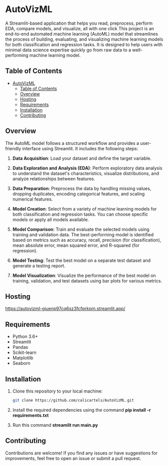# AutoVizML
A Streamlit-based application that helps you read, preprocess, perform EDA, compare models, and visualize, all with one click
This project is an end-to-end automated machine learning (AutoML) model that streamlines the process of building, evaluating, and visualizing machine learning models for both classification and regression tasks. It is designed to help users with minimal data science expertise quickly go from raw data to a well-performing machine learning model.

## Table of Contents

- [AutoVizML](#AutoVizML)
  - [Table of Contents](#table-of-contents)
  - [Overview](#overview)
  - [Hosting](#hosting)
  - [Requirements](#requirements)
  - [Installation](#installation)
  - [Contributing](#contributing)

## Overview

The AutoML model follows a structured workflow and provides a user-friendly interface using Streamlit. It includes the following steps:

1. **Data Acquisition**: Load your dataset and define the target variable.

2. **Data Exploration and Analysis (EDA)**: Perform exploratory data analysis to understand the dataset's characteristics, visualize distributions, and analyze relationships between features.

3. **Data Preparation**: Preprocess the data by handling missing values, dropping duplicates, encoding categorical features, and scaling numerical features.

4. **Model Creation**: Select from a variety of machine learning models for both classification and regression tasks. You can choose specific models or apply all models available.

5. **Model Comparison**: Train and evaluate the selected models using training and validation data. The best-performing model is identified based on metrics such as accuracy, recall, precision (for classification), mean absolute error, mean squared error, and R-squared (for regression).

6. **Model Testing**: Test the best model on a separate test dataset and generate a testing report.

7. **Model Visualization**: Visualize the performance of the best model on training, validation, and test datasets using bar plots for various metrics.


## Hosting

https://autovizml-giuenp97cq6sz3fcfprkpm.streamlit.app/


## Requirements

- Python 3.6+
- Streamlit
- Pandas
- Scikit-learn
- Matplotlib
- Seaborn

## Installation

1. Clone this repository to your local machine:

   ```bash
   git clone https://github.com/calicartels/AutoVizML.git

2. Install the required dependencies using the command **pip install -r requirements.txt**
3. Run this command **streamlit run main.py**


## Contributing

Contributions are welcome! If you find any issues or have suggestions for improvements, feel free to open an issue or submit a pull request.

